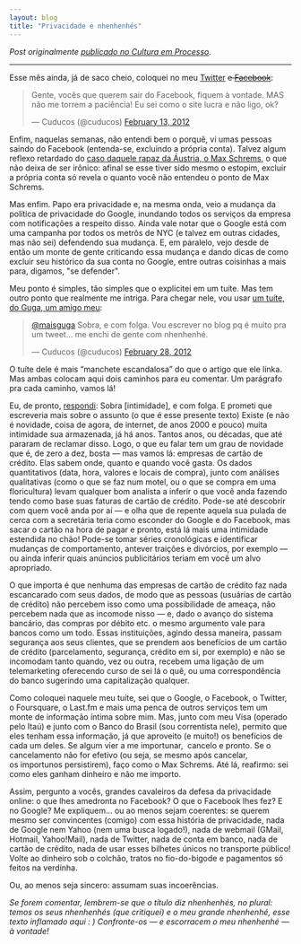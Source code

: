 ```yaml
---
layout: blog
title: "Privacidade e nhenhenhés"
---
```


_Post originalmente_ [_publicado no Cultura em Processo_](http://www.meiaduzia.com.br/culturaemprocesso/2012/02/28/privacidade-e-nhenhenhes/)_._

* * *

Esse mês ainda, já de saco cheio, coloquei no meu [Twitter](http://twitter.com/cuducos/status/169111174732984321) <s>e <a href="http://www.facebook.com/cuducos/posts/10150539452591700">Facebook</a></s>:

<blockquote class="twitter-tweet" data-lang="en"><p lang="pt" dir="ltr">Gente, vocês que querem sair do Facebook, fiquem à vontade. MAS não me torrem a paciência! Eu sei como o site lucra e não ligo, ok?</p>&mdash; Cuducos (@cuducos) <a href="https://twitter.com/cuducos/status/169111174732984321">February 13, 2012</a></blockquote> <script async src="//platform.twitter.com/widgets.js" charset="utf-8"></script>

Enfim, naquelas semanas, não entendi bem o porquê, vi umas pessoas saindo do Facebook (entenda-se, excluindo a própria conta). Talvez algum reflexo retardado do [caso daquele rapaz da Áustria, o Max Schrems](http://youtu.be/ObbiBeXevkE), o que não deixa de ser irônico: afinal se esse tiver sido mesmo o estopim, excluir a própria conta só revela o quanto você não entendeu o ponto de Max Schrems.

Mas enfim. Papo era privacidade e, na mesma onda, veio a mudança da política de privacidade do Google, inundando todos os serviços da empresa com notificações a respeito disso. Ainda vale notar que o Google está com uma campanha por todos os metrôs de NYC (e talvez em outras cidades, mas não sei) defendendo sua mudança. E, em paralelo, vejo desde de então um monte de gente criticando essa mudança e dando dicas de como excluir seu histórico da sua conta no Google, entre outras coisinhas a mais para, digamos, "se defender".

Meu ponto é simples, tão simples que o explicitei em um tuíte. Mas tem outro ponto que realmente me intriga. Para chegar nele, vou usar <a href="http://twitter.com/maisguga/status/174515872407355392">um tuíte, do Guga, um amigo meu</a>:

<blockquote class="twitter-tweet" data-lang="en"><p lang="pt" dir="ltr"><a href="https://twitter.com/maisguga">@maisguga</a> Sobra, e com folga. Vou escrever no blog pq é muito pra um tweet… me enchi de gente com nhenhenhé.</p>&mdash; Cuducos (@cuducos) <a href="https://twitter.com/cuducos/status/174533538593521665">February 28, 2012</a></blockquote> <script async src="//platform.twitter.com/widgets.js" charset="utf-8"></script>

O tuíte dele é mais “manchete escandalosa” do que o artigo que ele linka. Mas ambas colocam aqui dois caminhos para eu comentar. Um parágrafo pra cada caminho, vamos lá!

Eu, de pronto, <a href="http://twitter.com/cuducos/status/174533538593521665">respondi</a>: Sobra [intimidade], e com folga. E prometi que escreveria mais sobre o assunto (o que é esse presente texto) Existe (e não é novidade, coisa de agora, de internet, de anos 2000 e pouco) muita intimidade sua armazenada, já há anos. Tantos anos, ou décadas, que até pararam de reclamar disso. Logo, o que eu falar tem um grau de novidade que é, de zero a dez, bosta — mas vamos lá: empresas de cartão de crédito. Elas sabem onde, quanto e quando você gasta. Os dados quantitativos (data, hora, valores e locais de compra), junto com análises qualitativas (como o que se faz num motel, ou o que se compra em uma floricultura) levam qualquer bom analista a inferir o que você anda fazendo tendo como base suas faturas de cartão de crédito. Pode-se até descobrir com quem você anda por aí — e olha que de repente aquela sua pulada de cerca com a secretária teria como esconder do Google e do Facebook, mas sacar o cartão na hora de pagar e pronto, está lá mais uma intimidade estendida no chão! Pode-se tomar séries cronológicas e identificar mudanças de comportamento, antever traições e divórcios, por exemplo — ou ainda inferir quais anúncios publicitários teriam em você um alvo apropriado.

O que importa é que nenhuma das empresas de cartão de crédito faz nada escancarado com seus dados, de modo que as pessoas (usuárias de cartão de crédito) não percebem isso como uma possibilidade de ameaça, não percebem nada que as incomode nisso — e, dado o avanço do sistema bancário, das compras por débito etc. o mesmo argumento vale para bancos como um todo. Essas instituições, agindo dessa maneira, passam segurança aos seus clientes, que se prendem aos benefícios de um cartão de crédito (parcelamento, segurança, crédito em si, por exemplo) e não se incomodam tanto quando, vez ou outra, recebem uma ligação de um telemarketing oferecendo curso de sei lá o quê, ou uma correspondência do banco sugerindo uma capitalização qualquer.

Como coloquei naquele meu tuíte, sei que o Google, o Facebook, o Twitter, o Foursquare, o Last.fm e mais uma penca de outros serviços tem um monte de informação íntima sobre mim. Mas, junto com meu Visa (operado pelo Itaú) e junto com o Banco do Brasil (sou correntista nele), permito que eles tenham essa informação, já que aproveito (e muito!) os benefícios de cada um deles. Se algum vier a me importunar,  cancelo e pronto. Se o cancelamento não for efetivo (ou seja, se mesmo após cancelar, os importunos persistirem), faço como o Max Schrems. Até lá, reafirmo: sei como eles ganham dinheiro e não me importo.

Assim, pergunto a vocês, grandes cavaleiros da defesa da privacidade online: o que lhes amedronta no Facebook? O que o Facebook lhes fez? E no Google? Me expliquem… ou ao menos sejam coerentes: se querem mesmo ser convincentes (comigo) com essa história de privacidade, nada de Google nem Yahoo (nem uma busca logado!), nada de webmail (GMail, Hotmail, Yahoo!Mail), nada de Twitter, nada de conta em banco, nada de cartão de crédito, nada de usar esses bilhetes únicos no transporte público! Volte ao dinheiro sob o colchão, tratos no fio-do-bigode e pagamentos só feitos na verdinha.

Ou, ao menos seja sincero: assumam suas incoerências.

_Se forem comentar, lembrem-se que o título diz nhenhenhés, no plural: temos os seus nhenhenhés (que critiquei) e o meu grande nhenhenhé, esse texto inflamado aqui : ) Confronte-os — e escorracem o meu nhenhenhé — à vontade!_